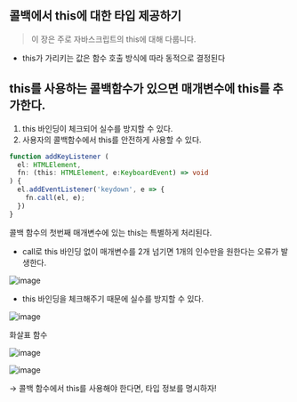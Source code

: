 ## 콜백에서 this에 대한 타입 제공하기

> 이 장은 주로 자바스크립트의 this에 대해 다룹니다.

- this가 가리키는 값은 함수 호출 방식에 따라 동적으로 결정된다


## this를 사용하는 콜백함수가 있으면 매개변수에 this를 추가한다. 
1. this 바인딩이 체크되어 실수를 방지할 수 있다.
2.  사용자의 콜백함수에서 this를 안전하게 사용할 수 있다.

``` ts
function addKeyListener (
  el: HTMLElement,
  fn: (this: HTMLElement, e:KeyboardEvent) => void
) {
  el.addEventListener('keydown', e => {
    fn.call(el, e);
  })
}
```

콜백 함수의 첫번째 매개변수에 있는 this는 특별하게 처리된다.
- call로 this 바인딩 없이 매개변수를 2개 넘기면 1개의 인수만을 원한다는 오류가 발생한다.



![image](https://github.com/FrontendStudySeoul/TypeScript/assets/80238096/a2d1b702-7fe9-4706-835e-e5ed93dac4fd)

- this 바인딩을 체크해주기 때문에 실수를 방지할 수 있다.

![image](https://github.com/FrontendStudySeoul/TypeScript/assets/80238096/3565d3e1-1c76-488b-830a-07d66d49146a)


화살표 함수

![image](https://github.com/FrontendStudySeoul/TypeScript/assets/80238096/ad58794a-e78a-4c32-87e8-f3dbde746987)



![image](https://github.com/FrontendStudySeoul/TypeScript/assets/80238096/599bad3a-ae97-4273-8d79-9aaa0776569b)


→ 콜백 함수에서 this를 사용해야 한다면, 타입 정보를 명시하자!

